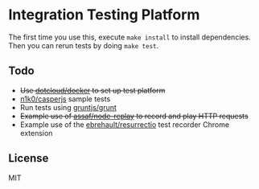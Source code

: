 Integration Testing Platform
============================

The first time you use this, execute `make install` to install dependencies.
Then you can rerun tests by doing `make test`.


Todo
----

- ~~Use [dotcloud/docker](https://github.com/dotcloud/docker) to set up test
  platform~~
- [n1k0/casperjs](https://github.com/n1k0/casperjs) sample tests
- Run tests using [gruntjs/grunt](https://github.com/gruntjs/grunt)
- ~~Example use of [assaf/node-replay](https://github.com/assaf/node-replay) to
  record and play HTTP requests~~
- Example use of the
  [ebrehault/resurrectio](https://github.com/ebrehault/resurrectio) test
  recorder Chrome extension


License
-------
MIT
